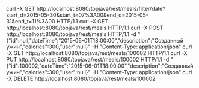 curl -X GET http://localhost:8080/topjava/rest/meals/filter/date?start_d=2015-05-30&start_t=07%3A00&end_d=2015-05-31&end_t=11%3A00 HTTP/1.1
curl -X GET http://localhost:8080/topjava/rest/meals HTTP/1.1
curl -X POST http://localhost:8080/topjava/rest/meals HTTP/1.1 -d "{\"id\":null,\"dateTime\":\"2015-06-01T18:00:00\",\"description\":\"Созданный ужин\",\"calories\":300,\"user\":null}" -H "Content-Type: application/json"
curl -X GET http://localhost:8080/topjava/rest/meals/100002 HTTP/1.1
curl -X PUT http://localhost:8080/topjava/rest/meals/100002 HTTP/1.1 -d "{\"id\":100002,\"dateTime\":\"2015-06-01T18:00:00\",\"description\":\"Созданный ужин\",\"calories\":300,\"user\":null}" -H "Content-Type: application/json"
curl -X DELETE http://localhost:8080/topjava/rest/meals/100002